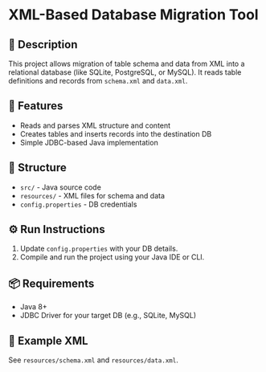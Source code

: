 # XML-Based Database Migration Tool

## 📝 Description
This project allows migration of table schema and data from XML into a relational database (like SQLite, PostgreSQL, or MySQL). It reads table definitions and records from `schema.xml` and `data.xml`.

## 🚀 Features
- Reads and parses XML structure and content
- Creates tables and inserts records into the destination DB
- Simple JDBC-based Java implementation

## 📂 Structure
- `src/` - Java source code
- `resources/` - XML files for schema and data
- `config.properties` - DB credentials

## ⚙️ Run Instructions
1. Update `config.properties` with your DB details.
2. Compile and run the project using your Java IDE or CLI.

## 📦 Requirements
- Java 8+
- JDBC Driver for your target DB (e.g., SQLite, MySQL)

## 📁 Example XML
See `resources/schema.xml` and `resources/data.xml`.

